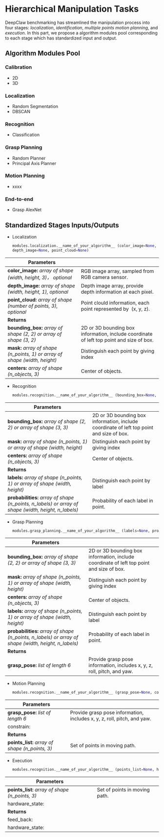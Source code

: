 # Hierarchical Manipulation Tasks

DeepClaw benchmarking has streamlined the manipulation process into four stages: *localization*, *identification*, *multiple points motion planning*, and *execution*. In this part, we propose a algorithm modules pool corresponding to each stage which has standardized input and output.

## Algorithm Modules Pool

### Calibration

- 2D
- 3D

### Localization

- Random Segmentation
- DBSCAN

### Recognition

- Classification

### Grasp Planning

- Random Planner
- Principal Axis Planner

### Motion Planning

- xxxx

### End-to-end

- Grasp AlexNet

## Standardized Stages Inputs/Outputs

- Localization
  
  ```python
  modules.localization.__name_of_your_algorithm__ (color_image=None, 
  depth_image=None, point_cloud=None)
  ```

| Parameters                                                                 |                                                                                          |
| -------------------------------------------------------------------------- | ---------------------------------------------------------------------------------------- |
| **color_image:** *array of shape (width, height, 3)， optional*             | RGB image array, sampled from RGB camera sensor.                                         |
| **depth_image:** *array of shape (width, height, 1), optional*             | Depth image array, provide depth information at each pixel.                              |
| **point_cloud:** *array of shape (number of points, 3), optional*          | Point clould information, each point represented by  (x, y, z).                          |
| **Returns**                                                                |                                                                                          |
| **bounding_box:** *array of shape (2, 2) or array of shape (3, 2)*         | 2D or 3D bounding box information, include coordinate of left top point and size of box. |
| **mask:** *array of shape (n_points, 1) or array of shape (width, height)* | Distinguish each point by giving index                                                   |
| **centers:** *array of shape (n_objects, 3)*                               | Center of objects.                                                                       |

- Recognition
  
  ```python
  modules.recognition.__name_of_your_algorithm__ (bounding_box=None, mask=None, centers=None, **kwargs)
  ```

| Parameters                                                                                           |                                                                                          |
| ---------------------------------------------------------------------------------------------------- | ---------------------------------------------------------------------------------------- |
| **bounding_box:**  *array of shape (2, 2) or array of shape (3, 3)*                                  | 2D or 3D bounding box information, include coordinate of left top point and size of box. |
| **mask:**  *array of shape (n_points, 1) or array of shape (width, height)*                          | Distinguish each point by giving index                                                   |
| **centers:**  *array of shape (n_objects, 3)*                                                        | Center of objects.                                                                       |
| **Returns**                                                                                          |                                                                                          |
| **labels:** *array of shape (n_points, 1) or array of shape (width, height)*                         | Distinguish each point by label                                                          |
| **probabilities:** *array of shape (n_points, n_labels) or array of shape (width, height, n_labels)* | Probability of each label in point.                                                      |

- Grasp Planning
  
  ```python
  modules.grasp_planning.__name_of_your_algorithm__ (labels=None, probability=None, **kwargs)
  ```

| Parameters                                                                                           |                                                                                          |
| ---------------------------------------------------------------------------------------------------- | ---------------------------------------------------------------------------------------- |
| **bounding_box:**  *array of shape (2, 2) or array of shape (3, 3)*                                  | 2D or 3D bounding box information, include coordinate of left top point and size of box. |
| **mask:**  *array of shape (n_points, 1) or array of shape (width, height)*                          | Distinguish each point by giving index                                                   |
| **centers:**  *array of shape (n_objects, 3)*                                                        | Center of objects.                                                                       |
| **labels:** *array of shape (n_points, 1) or array of shape (width, height)*                         | Distinguish each point by label                                                          |
| **probabilities:** *array of shape (n_points, n_labels) or array of shape (width, height, n_labels)* | Probability of each label in point.                                                      |
| **Returns**                                                                                          |                                                                                          |
| **grasp_pose:** *list of length 6*                                                                   | Provide grasp pose information, includes x, y, z, roll, pitch, and yaw.                  |

- Motion Planning
  
  ```python
  modules.recognition.__name_of_your_algorithm__ (grasp_pose=None, constrain=None)
  ```

| Parameters                                      |                                                                         |
| ----------------------------------------------- | ----------------------------------------------------------------------- |
| **grasp_pose:**  *list of length 6*             | Provide grasp pose information, includes x, y, z, roll, pitch, and yaw. |
| constrain:                                      |                                                                         |
| **Returns**                                     |                                                                         |
| **points_list:** *array of shape (n_points, 3)* | Set of points in moving path.                                           |

- Execution
  
  ```python
  modules.recognition.__name_of_your_algorithm__ (points_list=None, hardware_state=None)
  ```

| Parameters                                       |                               |
| ------------------------------------------------ | ----------------------------- |
| **points_list:**  *array of shape (n_points, 3)* | Set of points in moving path. |
| hardware_state:                                  |                               |
| **Returns**                                      |                               |
| feed_back:                                       |                               |
| hardware_state:                                  |                               |
